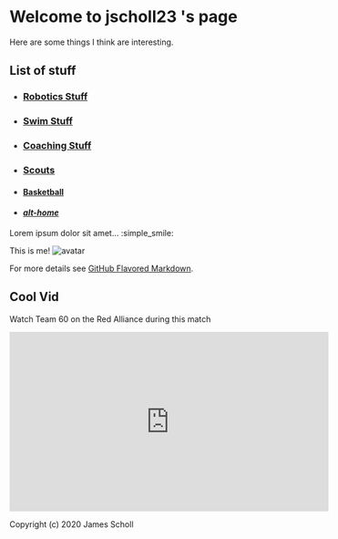 # Welcome to jscholl23 's page

Here are some things I think are interesting.

## List of stuff
- ### [Robotics Stuff](https://jscholl23.github.io/frc)
- ### [Swim Stuff](https://jscholl23.github.io/swim)
- ### [Coaching Stuff](https://www.basketballforcoaches.com/3-out-2-in-motion-offense/)
- ### [Scouts](https://jscholl23.github.io/scouts)
- #### [Basketball](https://jscholl23.github.io/basketball.html)
- #### [_alt-home_](https://jscholl23.github.io/alt-home.html)


Lorem ipsum dolor sit amet... :simple_smile:



This is me!
![avatar](https://avatars3.githubusercontent.com/u/44987862?s=460&v=4)


For more details see [GitHub Flavored Markdown](https://guides.github.com/features/mastering-markdown/).


## Cool Vid
Watch Team 60 on the Red Alliance during this match

<iframe width="560" height="315" src="https://www.youtube.com/embed/F59HtDCnYes" frameborder="0" allow="accelerometer; autoplay; encrypted-media; gyroscope; picture-in-picture" allowfullscreen></iframe>

Copyright (c) 2020 James Scholl
